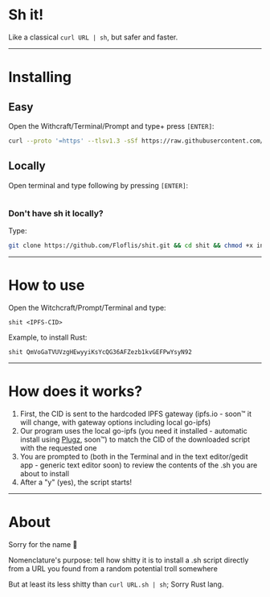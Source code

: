# Sh it!

Like a classical `curl URL | sh`, but safer and faster.

----

# Installing

## Easy

Open the Withcraft/Terminal/Prompt and type+ press `[ENTER]`:

```sh
curl --proto '=https' --tlsv1.3 -sSf https://raw.githubusercontent.com/Floflis/shit/main/install.sh | sh
```

## Locally

Open terminal and type following by pressing `[ENTER]`:

```sh

```

### Don't have sh it locally?

Type:

```sh
git clone https://github.com/Floflis/shit.git && cd shit && chmod +x install.sh && sh ./install.sh
```

----

# How to use

Open the Witchcraft/Prompt/Terminal and type:

`shit <IPFS-CID>`

Example, to install Rust:

`shit QmVoGaTVUVzgHEwyyiKsYcQG36AFZezb1kvGEFPwYsyN92`

----

# How does it works?

1. First, the CID is sent to the hardcoded IPFS gateway (ipfs.io - soon™ it will change, with gateway options including local go-ipfs)
2. Our program uses the local go-ipfs (you need it installed - automatic install using [Plugz](https://github.com/Plasmmer/Plugz), soon™) to match the CID of the downloaded script with the requested one
3. You are prompted to (both in the Terminal and in the text editor/gedit app - generic text editor soon) to review the contents of the .sh you are about to install
4. After a "y" (yes), the script starts!


----

# About

Sorry for the name 💩

Nomenclature's purpose: tell how shitty it is to install a .sh script directly from a URL you found from a random potential troll somewhere

But at least its less shitty than `curl URL.sh | sh`; Sorry Rust lang.

